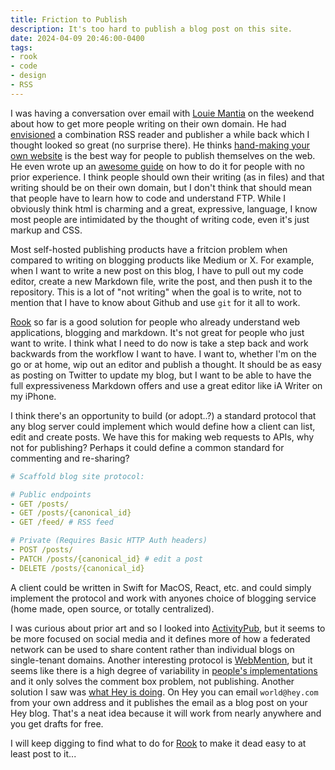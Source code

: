 ```yaml
---
title: Friction to Publish
description: It's too hard to publish a blog post on this site.
date: 2024-04-09 20:46:00-0400
tags:
- rook
- code
- design
- RSS
---
```


I was having a conversation over email with [Louie Mantia](https://lmnt.me) on the weekend about how to get more people writing on their own domain. He had [envisioned](https://lmnt.me/blog/sketchbook/punk.html) a combination RSS reader and publisher a while back which I thought looked so great (no surprise there). He thinks [hand-making your own website](https://lmnt.me/blog/why-by-hand.html) is the best way for people to publish themselves on the web. He even wrote up an [awesome guide](https://lmnt.me/blog/how-to-make-a-damn-website.html) on how to do it for people with no prior experience. I think people should own their writing (as in files) and that writing should be on their own domain, but I don't think that should mean that people have to learn how to code and understand FTP. While I obviously think html is charming and a great, expressive, language, I know most people are intimidated by the thought of writing code, even it's just markup and CSS.

Most self-hosted publishing products have a fritcion problem when compared to writing on blogging products like Medium or X. For example, when I want to write a new post on this blog, I have to pull out my code editor, create a new Markdown file, write the post, and then push it to the repository. This is a lot of "not writing" when the goal is to write, not to mention that I have to know about Github and use `git` for it all to work.

[Rook](https://github.com/davidhariri/rook) so far is a good solution for people who already understand web applications, blogging and markdown. It's not great for people who just want to write. I think what I need to do now is take a step back and work backwards from the workflow I want to have. I want to, whether I'm on the go or at home, wip out an editor and publish a thought. It should be as easy as posting on Twitter to update my blog, but I want to be able to have the full expressiveness Markdown offers and use a great editor like iA Writer on my iPhone.

I think there's an opportunity to build (or adopt..?) a standard protocol that any blog server could implement which would define how a client can list, edit and create posts. We have this for making web requests to APIs, why not for publishing? Perhaps it could define a common standard for commenting and re-sharing?

```yaml
# Scaffold blog site protocol:

# Public endpoints
- GET /posts/
- GET /posts/{canonical_id}
- GET /feed/ # RSS feed

# Private (Requires Basic HTTP Auth headers)
- POST /posts/
- PATCH /posts/{canonical_id} # edit a post
- DELETE /posts/{canonical_id}
```

A client could be written in Swift for MacOS, React, etc. and could simply implement the protocol and work with anyones choice of blogging service (home made, open source, or totally centralized).

I was curious about prior art and so I looked into [ActivityPub](https://activitypub.rocks/), but it seems to be more focused on social media and it defines more of how a federated network can be used to share content rather than individual blogs on single-tenant domains. Another interesting protocol is [WebMention](https://indieweb.org/Webmention), but it seems like there is a high degree of variability in [people's implementations](https://indieweb.org/Webmention#IndieWeb_Examples) and it only solves the comment box problem, not publishing. Another solution I saw was [what Hey is doing](https://www.hey.com/features/email-the-web/). On Hey you can email `world@hey.com` from your own address and it publishes the email as a blog post on your Hey blog. That's a neat idea because it will work from nearly anywhere and you get drafts for free.

I will keep digging to find what to do for [Rook](https://github.com/davidhariri/rook) to make it dead easy to at least post to it...

